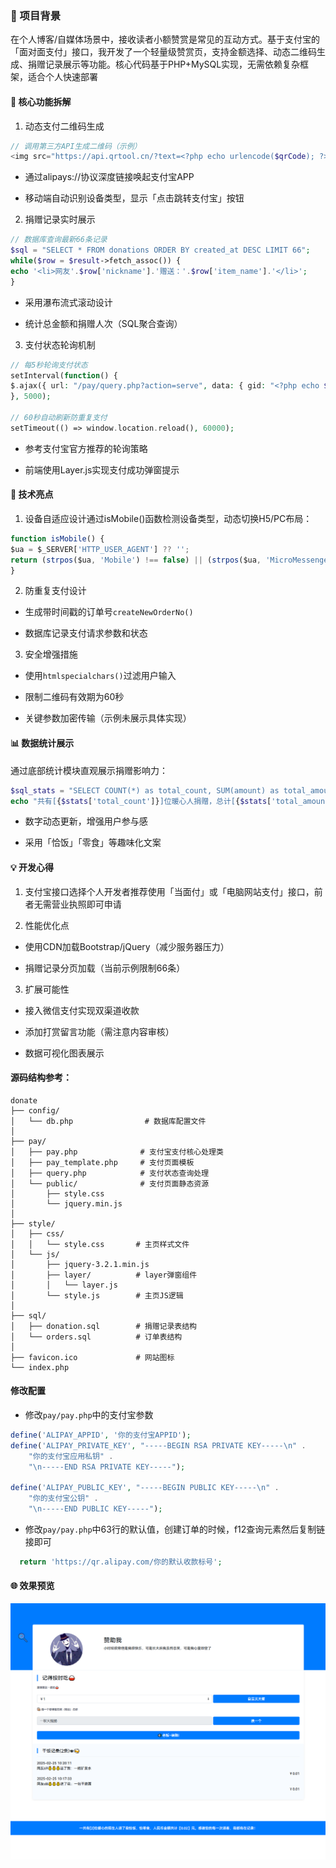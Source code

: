 ### 📌 项目背景​

在个人博客/自媒体场景中，接收读者小额赞赏是常见的互动方式。基于支付宝的「面对面支付」接口，我开发了一个轻量级赞赏页，支持金额选择、动态二维码生成、捐赠记录展示等功能。核心代码基于PHP+MySQL实现，无需依赖复杂框架，适合个人快速部署

#### ​🚀 核心功能拆解​

1. ​动态支付二维码生成​
```PHP
// 调用第三方API生成二维码（示例）
<img src="https://api.qrtool.cn/?text=<?php echo urlencode($qrCode); ?>">
```
- 通过alipays://协议深度链接唤起支付宝APP

- 移动端自动识别设备类型，显示「点击跳转支付宝」按钮

2. ​捐赠记录实时展示​
```PHP
// 数据库查询最新66条记录
$sql = "SELECT * FROM donations ORDER BY created_at DESC LIMIT 66";
while($row = $result->fetch_assoc()) {
echo '<li>网友'.$row['nickname'].'赠送：'.$row['item_name'].'</li>';
}
```
- 采用瀑布流式滚动设计

- 统计总金额和捐赠人次（SQL聚合查询）

3. ​支付状态轮询机制​
```PHP
// 每5秒轮询支付状态
setInterval(function() {
$.ajax({ url: "/pay/query.php?action=serve", data: { gid: "<?php echo $orderId; ?>" } });
}, 5000);

// 60秒自动刷新防重复支付
setTimeout(() => window.location.reload(), 60000);
```
- 参考支付宝官方推荐的轮询策略

- 前端使用Layer.js实现支付成功弹窗提示

#### ​🔧 技术亮点​

1. ​设备自适应设计​
通过isMobile()函数检测设备类型，动态切换H5/PC布局：
``` javascript
function isMobile() {
$ua = $_SERVER['HTTP_USER_AGENT'] ?? '';
return (strpos($ua, 'Mobile') !== false) || (strpos($ua, 'MicroMessenger') !== false);
}
```
2. ​防重复支付设计​

- 生成带时间戳的订单号`createNewOrderNo()`

- 数据库记录支付请求参数和状态

3. ​安全增强措施​

- 使用`htmlspecialchars()`过滤用户输入

- 限制二维码有效期为60秒

- 关键参数加密传输（示例未展示具体实现）

#### ​📊 数据统计展示​

通过底部统计模块直观展示捐赠影响力：
```PHP
$sql_stats = "SELECT COUNT(*) as total_count, SUM(amount) as total_amount FROM donations";
echo "共有[{$stats['total_count']}]位暖心人捐赠，总计[{$stats['total_amount']}]元";
```
- 数字动态更新，增强用户参与感

- 采用「恰饭」「零食」等趣味化文案

#### ​💡 开发心得​

1. ​支付宝接口选择​
个人开发者推荐使用「当面付」或「电脑网站支付」接口，前者无需营业执照即可申请

2. ​性能优化点​

- 使用CDN加载Bootstrap/jQuery（减少服务器压力）

- 捐赠记录分页加载（当前示例限制66条）

3. ​扩展可能性​

- 接入微信支付实现双渠道收款

- 添加打赏留言功能（需注意内容审核）

- 数据可视化图表展示

#### ​源码结构参考：
``` text
donate
├── config/
│   └── db.php                # 数据库配置文件
│
├── pay/
│   ├── pay.php              # 支付宝支付核心处理类
│   ├── pay_template.php     # 支付页面模板
│   ├── query.php            # 支付状态查询处理
│   └── public/              # 支付页面静态资源
│       ├── style.css
│       └── jquery.min.js
│
├── style/
│   ├── css/
│   │   └── style.css       # 主页样式文件
│   └── js/
│       ├── jquery-3.2.1.min.js
│       ├── layer/          # layer弹窗组件
│       │   └── layer.js
│       └── style.js        # 主页JS逻辑
│
├── sql/
│   ├── donation.sql        # 捐赠记录表结构
│   └── orders.sql          # 订单表结构
│
├── favicon.ico             # 网站图标
└── index.php
```
#### ​修改配置​
- 修改`pay/pay.php`中的支付宝参数
```PHP
define('ALIPAY_APPID', '你的支付宝APPID'); 
define('ALIPAY_PRIVATE_KEY', "-----BEGIN RSA PRIVATE KEY-----\n" .
    "你的支付宝应用私钥" .
    "\n-----END RSA PRIVATE KEY-----");

define('ALIPAY_PUBLIC_KEY', "-----BEGIN PUBLIC KEY-----\n" .
    "你的支付宝公钥" .
    "\n-----END PUBLIC KEY-----");
```
- 修改`pay/pay.php`中63行的默认值，创建订单的时候，f12查询元素然后复制链接即可
```PHP
  return 'https://qr.alipay.com/你的默认收款标号';
```
#### ​🌐 效果预览​
![image](image.png) 